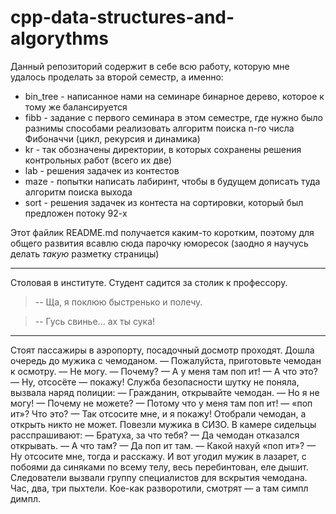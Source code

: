 # cpp-data-structures-and-algorythms

Данный репозиторий содержит в себе всю работу, которую мне удалось проделать за второй семестр, а именно:

* bin_tree - написанное нами на семинаре бинарное дерево, которое к тому же балансируется 
* fibb - задание с первого семинара в этом семестре, где нужно было разнимы способами реализовать алгоритм поиска n-го числа Фибоначчи (цикл, рекурсия и динамика)
* kr - так обозначены директории, в которых сохранены решения контрольных работ (всего их две)
* lab - решения задачек из контестов
* maze - попытки написать лабиринт, чтобы в будущем дописать туда алгоритм поиска выхода
* sort - решения задачек из контеста на сортировки, который был предложен потоку 92-х




Этот файлик README.md получается каким-то коротким, поэтому для общего развития всавлю сюда парочку юморесок (заодно я научусь делать *такую* разметку страницы)

***

Столовая в институте. Студент садится за столик к профессору.
> -- Ща, я поклюю быстренько и полечу.

> -- Гусь свинье... ах ты сука!

***

Стоят пассажиры в аэропорту, посадочный досмотр проходят. Дошла очередь до мужика с чемоданом.
— Пожалуйста, приготовьте чемодан к осмотру.
— Не могу.
— Почему?
— А у меня там поп ит!
— А что это?
— Ну, отсосёте — покажу!
Служба безопасности шутку не поняла, вызвала наряд полиции:
— Гражданин, открывайте чемодан.
— Но я не могу!
— Почему не можете?
— Потому что у меня там поп ит!
— «поп ит»? Что это?
— Так отсосите мне, и я покажу!
Отобрали чемодан, а открыть никто не может. Повезли мужика в СИЗО. В камере сидельцы расспрашивают:
— Братуха, за что тебя?
— Да чемодан отказался открывать.
— А что там?
— Да поп ит там.
— Какой нахуй «поп ит»?
— Ну отсосите мне, тогда и расскажу.
И вот угодил мужик в лазарет, с побоями да синяками по всему телу, весь перебинтован, еле дышит. Следователи вызвали группу специалистов для вскрытия чемодана. Час, два, три пыхтели. Кое-как разворотили, смотрят — а там симпл димпл.
